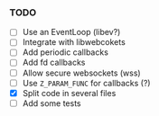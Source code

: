 ### TODO
 - [ ] Use an EventLoop (libev?)
  - [ ] Integrate with libwebcokets
  - [ ] Add periodic callbacks
  - [ ] Add fd callbacks
 - [ ] Allow secure websockets (wss)
 - [ ] Use `Z_PARAM_FUNC` for callbacks (?)
 - [x] Split code in several files
 - [ ] Add some tests
